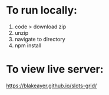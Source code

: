 # To run locally:

1. code > download zip
2. unzip
3. navigate to directory
4. npm install

# To view live server:
https://blakeayer.github.io/slots-grid/
